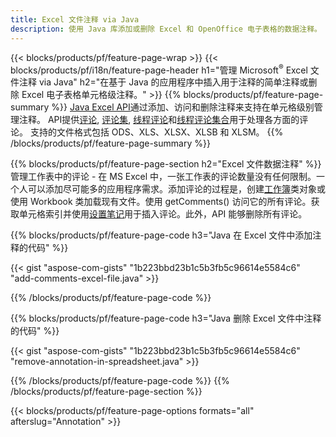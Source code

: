 ```yaml
---
title: Excel 文件注释 via Java
description: 使用 Java 库添加或删除 Excel 和 OpenOffice 电子表格的数据注释。
---
```

{{< blocks/products/pf/feature-page-wrap >}}
{{< blocks/products/pf/i18n/feature-page-header h1="管理 Microsoft<sup>&reg;</sup> Excel 文件注释 via Java" h2="在基于 Java 的应用程序中插入用于注释的简单注释或删除 Excel 电子表格单元格级注释。" >}}
{{% blocks/products/pf/feature-page-summary %}}
[Java Excel API](/cells/zh/java/)通过添加、访问和删除注释来支持在单元格级别管理注释。 API提供[评论](https://reference.aspose.com/cells/java/com.aspose.cells/Comment), [评论集](https://reference.aspose.com/cells/java/com.aspose.cells/CommentCollection), [线程评论](https://reference.aspose.com/cells/java/com.aspose.cells/ThreadedComment)和[线程评论集合](https://reference.aspose.com/cells/java/com.aspose.cells/ThreadedCommentCollection)用于处理各方面的评论。
支持的文件格式包括 ODS、XLS、XLSX、XLSB 和 XLSM。
{{% /blocks/products/pf/feature-page-summary %}}

{{% blocks/products/pf/feature-page-section h2="Excel 文件数据注释" %}}
管理工作表中的评论 - 在 MS Excel 中，一张工作表的评论数量没有任何限制。一个人可以添加尽可能多的应用程序需求。添加评论的过程是，创建[工作簿](https://reference.aspose.com/cells/java/com.aspose.cells/Workbook)类对象或使用 Workbook 类加载现有文件。使用 getComments() 访问它的所有评论。获取单元格索引并使用[设置笔记](https://reference.aspose.com/cells/java/com.aspose.cells/comment#Note)用于插入评论。此外，API 能够删除所有评论。

{{% blocks/products/pf/feature-page-code h3="Java 在 Excel 文件中添加注释的代码" %}}

{{< gist "aspose-com-gists" "1b223bbd23b1c5b3fb5c96614e5584c6" "add-comments-excel-file.java" >}}

{{% /blocks/products/pf/feature-page-code %}}

{{% blocks/products/pf/feature-page-code h3="Java 删除 Excel 文件中注释的代码" %}}

{{< gist "aspose-com-gists" "1b223bbd23b1c5b3fb5c96614e5584c6" "remove-annotation-in-spreadsheet.java" >}}

{{% /blocks/products/pf/feature-page-code %}}
{{% /blocks/products/pf/feature-page-section %}}

{{< blocks/products/pf/feature-page-options formats="all" afterslug="Annotation" >}}
